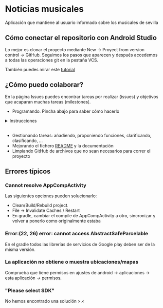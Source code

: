 # Noticias musicales

Aplicación que mantiene al usuario informado sobre los musicales de sevilla

## Cómo conectar el repositorio con Android Studio

Lo mejor es clonar el proyecto mediante New -> Proyect from version control -> GitHub.
Seguimos los pasos que aparecen y después accedemos a todas las operaciones git en la pestaña VCS.

También puedes mirar este [tutorial](https://androidstudiofaqs.com/tutoriales/como-usar-git-en-android-studio)

## ¿Cómo puedo colaborar?

En la página Issues puedes encontrar tareas por realizar (issues) y objetivos que acaparan muchas tareas (milestones).
* Programando. Pincha abajo para saber cómo hacerlo
 <details>
     <summary>Instrucciones</summary>
 <p>
  <!-- alternative placement of p shown above -->

  1. Haz un fork del repositorio y posteriormente clone.
  2. Crea una nueva rama y luego haz tus cambios: `git checkout -b <nombre-rama>`
  3. Haz el commit de los cambios: `git commit -am 'Resumen de cambios'`</li>
  4. Sube la nueva rama: `git push origin <nombre-rama>`</li>
  5. Inicia un pull request en el repositorio :D</li>
      </p></details>
	  <br>
	  
* Gestionando tareas: añadiendo, proponiendo funciones, clarificando, clasificando, ...
* Mejorando el fichero [README](README.md) y la documentación
* Limpiando GitHub de archivos que no sean necesarios para correr el proyecto

## Errores típicos

### Cannot resolve AppCompActivity

Las siguientes opciones pueden solucionarlo:

* Clean/Build/Rebuild project.
* File -> Invalidate Caches / Restart
* En gradle, cambiar el compile de AppCompActivity a otro, sincronizar y volver a ponerlo como originalmente estaba

### Error:(22, 26) error: cannot access AbstractSafeParcelable

En el gradle todos las librerías de servicios de Google play deben ser de la misma versión.

### La aplicación no obtiene o muestra ubicaciones/mapas

Comprueba que tiene permisos en ajustes de android -> aplicaciones -> esta aplicación -> permisos.

### "Please select SDK"

No hemos encontrado una solución >.<

